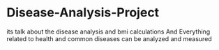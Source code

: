 # Disease-Analysis-Project
its talk about the disease analysis and bmi calculations  And Everything related to health and common diseases can be analyzed and measured
